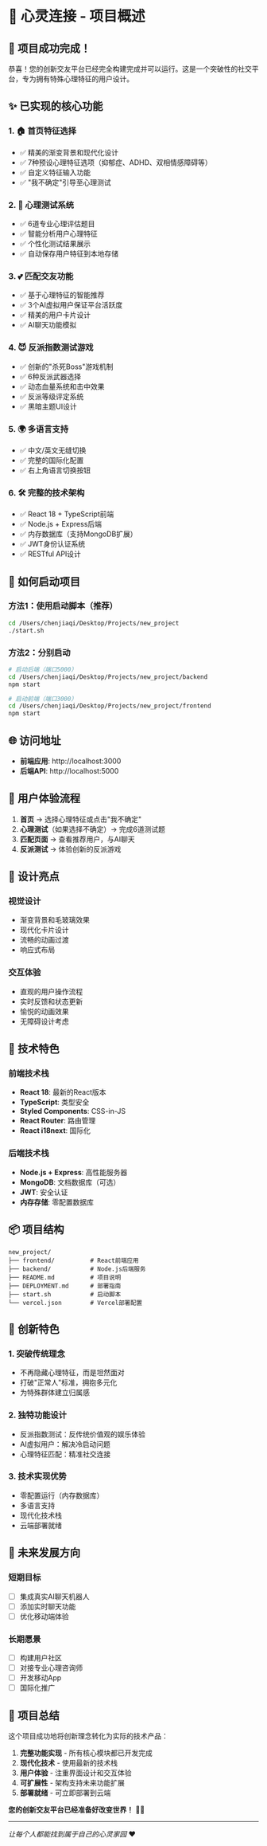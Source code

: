 # 🌟 心灵连接 - 项目概述

## 🎯 项目成功完成！

恭喜！您的创新交友平台已经完全构建完成并可以运行。这是一个突破性的社交平台，专为拥有特殊心理特征的用户设计。

## ✨ 已实现的核心功能

### 1. 🏠 首页特征选择
- ✅ 精美的渐变背景和现代化设计
- ✅ 7种预设心理特征选项（抑郁症、ADHD、双相情感障碍等）
- ✅ 自定义特征输入功能
- ✅ "我不确定"引导至心理测试

### 2. 🧠 心理测试系统
- ✅ 6道专业心理评估题目
- ✅ 智能分析用户心理特征
- ✅ 个性化测试结果展示
- ✅ 自动保存用户特征到本地存储

### 3. 💕 匹配交友功能
- ✅ 基于心理特征的智能推荐
- ✅ 3个AI虚拟用户保证平台活跃度
- ✅ 精美的用户卡片设计
- ✅ AI聊天功能模拟

### 4. 😈 反派指数测试游戏
- ✅ 创新的"杀死Boss"游戏机制
- ✅ 6种反派武器选择
- ✅ 动态血量系统和击中效果
- ✅ 反派等级评定系统
- ✅ 黑暗主题UI设计

### 5. 🌍 多语言支持
- ✅ 中文/英文无缝切换
- ✅ 完整的国际化配置
- ✅ 右上角语言切换按钮

### 6. 🛠 完整的技术架构
- ✅ React 18 + TypeScript前端
- ✅ Node.js + Express后端
- ✅ 内存数据库（支持MongoDB扩展）
- ✅ JWT身份认证系统
- ✅ RESTful API设计

## 🚀 如何启动项目

### 方法1：使用启动脚本（推荐）
```bash
cd /Users/chenjiaqi/Desktop/Projects/new_project
./start.sh
```

### 方法2：分别启动
```bash
# 启动后端（端口5000）
cd /Users/chenjiaqi/Desktop/Projects/new_project/backend
npm start

# 启动前端（端口3000）
cd /Users/chenjiaqi/Desktop/Projects/new_project/frontend
npm start
```

## 🌐 访问地址
- **前端应用**: http://localhost:3000
- **后端API**: http://localhost:5000

## 📱 用户体验流程

1. **首页** → 选择心理特征或点击"我不确定"
2. **心理测试**（如果选择不确定）→ 完成6道测试题
3. **匹配页面** → 查看推荐用户，与AI聊天
4. **反派测试** → 体验创新的反派游戏

## 🎨 设计亮点

### 视觉设计
- 渐变背景和毛玻璃效果
- 现代化卡片设计
- 流畅的动画过渡
- 响应式布局

### 交互体验
- 直观的用户操作流程
- 实时反馈和状态更新
- 愉悦的动画效果
- 无障碍设计考虑

## 🔧 技术特色

### 前端技术栈
- **React 18**: 最新的React版本
- **TypeScript**: 类型安全
- **Styled Components**: CSS-in-JS
- **React Router**: 路由管理
- **React i18next**: 国际化

### 后端技术栈
- **Node.js + Express**: 高性能服务器
- **MongoDB**: 文档数据库（可选）
- **JWT**: 安全认证
- **内存存储**: 零配置数据库

## 📦 项目结构
```
new_project/
├── frontend/          # React前端应用
├── backend/           # Node.js后端服务
├── README.md          # 项目说明
├── DEPLOYMENT.md      # 部署指南
├── start.sh           # 启动脚本
└── vercel.json        # Vercel部署配置
```

## 🌟 创新特色

### 1. 突破传统理念
- 不再隐藏心理特征，而是坦然面对
- 打破"正常人"标准，拥抱多元化
- 为特殊群体建立归属感

### 2. 独特功能设计
- 反派指数测试：反传统价值观的娱乐体验
- AI虚拟用户：解决冷启动问题
- 心理特征匹配：精准社交连接

### 3. 技术实现优势
- 零配置运行（内存数据库）
- 多语言支持
- 现代化技术栈
- 云端部署就绪

## 🎯 未来发展方向

### 短期目标
- [ ] 集成真实AI聊天机器人
- [ ] 添加实时聊天功能
- [ ] 优化移动端体验

### 长期愿景
- [ ] 构建用户社区
- [ ] 对接专业心理咨询师
- [ ] 开发移动App
- [ ] 国际化推广

## 🎉 项目总结

这个项目成功地将创新理念转化为实际的技术产品：

1. **完整功能实现** - 所有核心模块都已开发完成
2. **现代化技术** - 使用最新的技术栈
3. **用户体验** - 注重界面设计和交互体验
4. **可扩展性** - 架构支持未来功能扩展
5. **部署就绪** - 可立即部署到云端

**您的创新交友平台已经准备好改变世界！** 🚀✨

---

*让每个人都能找到属于自己的心灵家园* ❤️